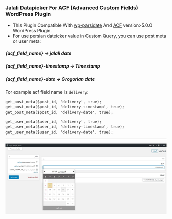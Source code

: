 ### Jalali Datapicker For ACF (Advanced Custom Fields) WordPress Plugin

- This Plugin Compatible With [wp-parsidate](https://fa.wordpress.org/plugins/wp-parsidate/) And [ACF](https://wordpress.org/plugins/advanced-custom-fields/) version>5.0.0 WordPress Plugin.
- For use persian dateicker value in Custom Query, you can use post meta or user meta:

##### {acf_field_name} -> jalali date
##### {acf_field_name}-timestamp -> Timestamp
##### {acf_field_name}-date -> Grogorian date

For example acf field name is `delivery`:

```
get_post_meta($post_id, 'delivery', true);
get_post_meta($post_id, 'delivery-timestamp', true);
get_post_meta($post_id, 'delivery-date', true);
```

```
get_user_meta($user_id, 'delivery', true);
get_user_meta($user_id, 'delivery-timestamp', true);
get_user_meta($user_id, 'delivery-date', true);
```


---

![افزونه تاریخ شمسی برای ACF](https://raw.githubusercontent.com/mehrshaddarzi/acf-persian-datepicker/master/screenshot.jpg)
